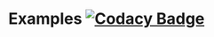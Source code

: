 # Examples [![Codacy Badge](https://app.codacy.com/project/badge/Grade/aec4198787bc4d28a8bff6152c7c393e)](https://www.codacy.com/gh/ModernCPPBook/Examples/dashboard?utm_source=github.com&amp;utm_medium=referral&amp;utm_content=ModernCPPBook/Examples&amp;utm_campaign=Badge_Grade)
